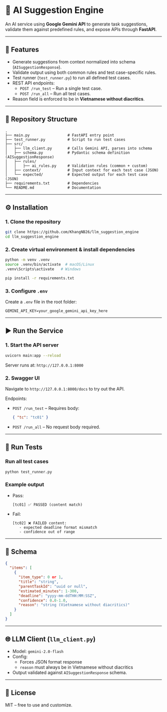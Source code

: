 # 🧠 AI Suggestion Engine

An AI service using **Google Gemini API** to generate task suggestions, validate them against predefined rules, and expose APIs through **FastAPI**.

---

## 🚀 Features
- Generate suggestions from context normalized into schema (`AISuggestionResponse`).
- Validate output using both common rules and test case-specific rules.
- Test runner (`test_runner.py`) to run all defined test cases.
- REST API endpoints:
  - `POST /run_test` – Run a single test case.
  - `POST /run_all` – Run all test cases.
- Reason field is enforced to be in **Vietnamese without diacritics**.

---

## 📂 Repository Structure

```
.
├── main.py                 # FastAPI entry point
├── test_runner.py          # Script to run test cases
├── src/
│   ├── llm_client.py       # Calls Gemini API, parses into schema
│   ├── schema.py           # Pydantic schema definition (AISuggestionResponse)
│   ├── rules/
│   │   ├── ai_rules.py     # Validation rules (common + custom)
│   ├── context/            # Input context for each test case (JSON)
│   └── expected/           # Expected output for each test case (JSON)
├── requirements.txt        # Dependencies
└── README.md               # Documentation
```

---

## ⚙️ Installation

### 1. Clone the repository
```bash
git clone https://github.com/KhangNB26/llm_suggestion_engine
cd llm_suggestion_engine
```

### 2. Create virtual environment & install dependencies
```bash
python -m venv .venv
source .venv/bin/activate  # macOS/Linux
.venv\Scripts\activate   # Windows

pip install -r requirements.txt
```

### 3. Configure `.env`
Create a `.env` file in the root folder:

```
GEMINI_API_KEY=your_google_gemini_api_key_here
```

---

## ▶️ Run the Service

### 1. Start the API server
```bash
uvicorn main:app --reload
```

Server runs at: `http://127.0.0.1:8000`

### 2. Swagger UI
Navigate to `http://127.0.0.1:8000/docs` to try out the API.

Endpoints:
- `POST /run_test` – Requires body:  
  ```json
  { "tc": "tc01" }
  ```
- `POST /run_all` – No request body required.

---

## 🧪 Run Tests

### Run all test cases
```bash
python test_runner.py
```

### Example output
- Pass:
  ```
  [tc01] ✅ PASSED (content match)
  ```
- Fail:
  ```
  [tc02] ❌ FAILED content:
     - expected deadline format mismatch
     - confidence out of range
  ```

---

## 📝 Schema

```json
{
  "items": [
    {
      "item_type": 0 or 1,
      "title": "string",
      "parentTaskId": "uuid or null",
      "estimated_minutes": 1-300,
      "deadline": "yyyy-mm-ddTHH:MM:SSZ",
      "confidence": 0.0-1.0,
      "reason": "string (Vietnamese without diacritics)"
    }
  ]
}
```

---

## 🌐 LLM Client (`llm_client.py`)

- Model: `gemini-2.0-flash`
- Config:
  - Forces JSON format response
  - `reason` must always be in Vietnamese without diacritics
- Output validated against `AISuggestionResponse` schema.

---

## 📜 License
MIT – free to use and customize.
